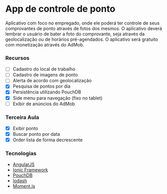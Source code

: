 # App de controle de ponto

Aplicativo com foco no empregado, onde ele poderá ter controle de seus comprovantes de ponto através de fotos dos mesmos.
O aplicativo deverá lembrar o usuário de bater a foto do comprovante, seja através da geolocalização ou de horários pré-agendados.
O aplicativo será gratuito com monetização através do AdMob.

### Recursos

- [ ] Cadastro do local de trabalho
- [ ] Cadastro de imagens de ponto
- [ ] Alerta de acordo com geolocalização
- [x] Pesquisa de pontos por dia
- [x] Persistência utilizando PouchDB
- [x] Side menu para navegação (fixo no tablet)
- [ ] Exibir de anúncios do AdMob

### Terceira Aula

- [x] Exibir ponto
- [x] Buscar ponto por data
- [x] Order lista de forma decrescente

### Tecnologias

- [AngularJS](https://angularjs.org/)
- [Ionic Framework](http://ionicframework.com/)
- [PouchDB](http://pouchdb.com/)
- [lodash](https://lodash.com/)
- [Moment.js](http://momentjs.com/)
